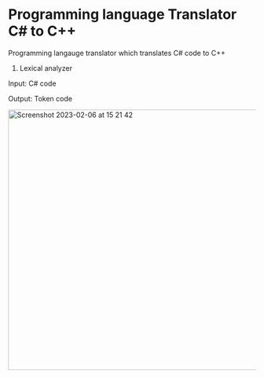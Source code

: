 # Programming language Translator C# to C++
Programming langauge translator which translates C# code to C++

1. Lexical analyzer 

Input: C# code

Output: Token code
   
<img width="530" alt="Screenshot 2023-02-06 at 15 21 42" src="https://user-images.githubusercontent.com/69481493/216970138-50a45f7b-aaa7-4991-8db8-b7ee146c8c1d.png">
